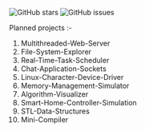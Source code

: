 
![GitHub stars](https://img.shields.io/github/stars/rajshekhar777/Projects)
![GitHub issues](https://img.shields.io/github/issues/rajshekhar777/Projects)

Planned projects :-

1.  Multithreaded-Web-Server
2.  File-System-Explorer
3.  Real-Time-Task-Scheduler
4.  Chat-Application-Sockets
5.  Linux-Character-Device-Driver
6.  Memory-Management-Simulator
7.  Algorithm-Visualizer
8.  Smart-Home-Controller-Simulation
9.  STL-Data-Structures
10.  Mini-Compiler
